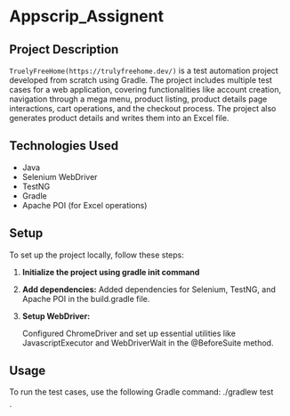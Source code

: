 # Appscrip_Assignent

## Project Description

`TruelyFreeHome(https://trulyfreehome.dev/)` is a test automation project developed from scratch using Gradle. 
 The project includes multiple test cases for a web application, covering functionalities like account creation, navigation through a mega menu, product listing, product details page interactions, cart operations, and the checkout process.
 The project also generates product details and writes them into an Excel file.

## Technologies Used

- Java
- Selenium WebDriver
- TestNG
- Gradle
- Apache POI (for Excel operations)

## Setup

To set up the project locally, follow these steps:

1. **Initialize the project using gradle init command**

    
2. **Add dependencies:**
   Added dependencies for Selenium, TestNG, and Apache POI in the build.gradle file.

3. **Setup WebDriver:**

   Configured ChromeDriver and set up essential utilities like JavascriptExecutor and WebDriverWait in the @BeforeSuite method.

## Usage

To run the test cases, use the following Gradle command: ./gradlew test

`
